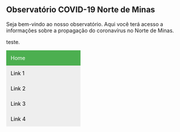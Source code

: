 <style>
.vertical-menu {
  width: 200px;
}

.vertical-menu a {
  background-color: #eee;
  color: black;
  display: block;
  padding: 12px;
  text-decoration: none;
}

.vertical-menu a:hover {
  background-color: #ccc;
}

.vertical-menu a.active {
  background-color: #4CAF50;
  color: white;
}
</style>


## Observatório COVID-19 Norte de Minas

Seja bem-vindo ao nosso observatório. Aqui você terá acesso a informações sobre a propagação do coronavírus no Norte de Minas. 

teste. 


 <div class="vertical-menu">
  <a href="#" class="active">Home</a>
  <a href="#">Link 1</a>
  <a href="#">Link 2</a>
  <a href="#">Link 3</a>
  <a href="#">Link 4</a>
</div> 

